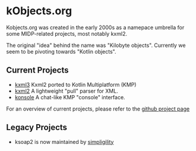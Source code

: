 # kObjects.org

Kobjects.org was created in the early 2000s as a namepace umbrella for some MIDP-related projects, most notably kxml2. 

The original "idea" behind the name was "Kilobyte objects". Currently we seem to be pivoting towards "Kotlin objects".

## Current Projects

- [kxml3](https://github.com/kobjects/kxml3) Kxml2 ported to Kotlin Multiplatform (KMP)
- [kxml2](https://github.com/kobjects/kxml2) A lightweight "pull" parser for XML.
- [konsole](http://github.com/kobjects/konsole) A chat-like KMP "console" interface.

For an overview of current projects, please refer to the [github project page](https://github.com/kobjects)

## Legacy Projects

- ksoap2 is now maintained by [simpligility](http://simpligility.github.io/ksoap2-android/index.html)
